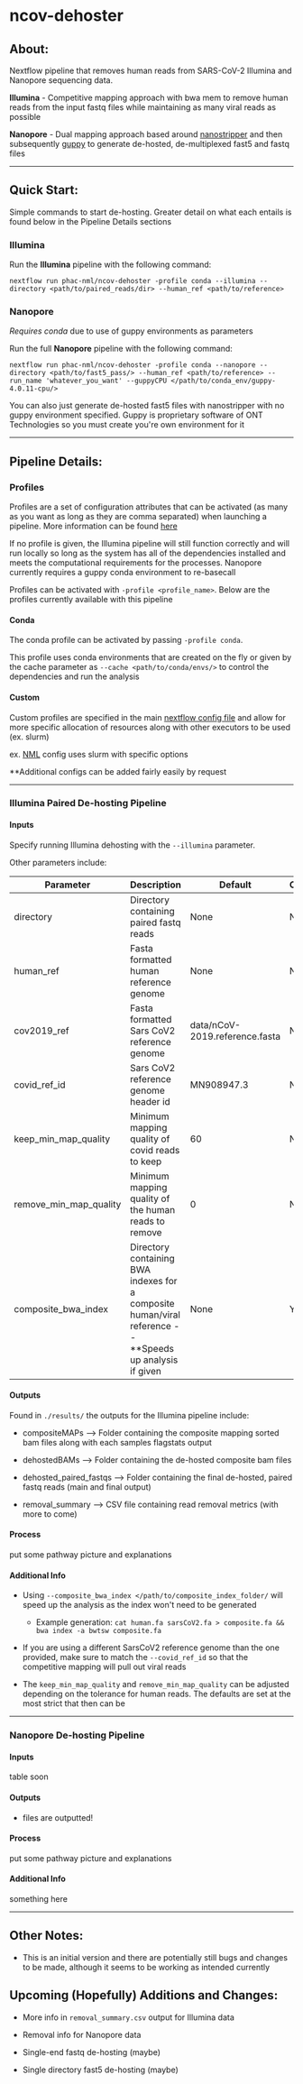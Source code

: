 # ncov-dehoster

## About:
Nextflow pipeline that removes human reads from SARS-CoV-2 Illumina and Nanopore sequencing data.

**Illumina** - Competitive mapping approach with bwa mem to remove human reads from the input fastq files while maintaining as many viral reads as possible

**Nanopore** - Dual mapping approach based around [nanostripper](https://github.com/nodrogluap/nanostripper) and then subsequently [guppy](https://nanoporetech.com/nanopore-sequencing-data-analysis) to generate de-hosted, de-multiplexed fast5 and fastq files

------

## Quick Start:

Simple commands to start de-hosting. Greater detail on what each entails is found below in the Pipeline Details sections

### Illumina

Run the **Illumina** pipeline with the following command:

```
nextflow run phac-nml/ncov-dehoster -profile conda --illumina --directory <path/to/paired_reads/dir> --human_ref <path/to/reference>
```

### Nanopore

*Requires conda* due to use of guppy environments as parameters

Run the full **Nanopore** pipeline with the following command:

```
nextflow run phac-nml/ncov-dehoster -profile conda --nanopore --directory <path/to/fast5_pass/> --human_ref <path/to/reference> --run_name 'whatever_you_want' --guppyCPU </path/to/conda_env/guppy-4.0.11-cpu/>
```

You can also just generate de-hosted fast5 files with nanostripper with no guppy environment specified. Guppy is proprietary software of ONT Technologies so you must create you're own environment for it

------

## Pipeline Details:

### Profiles

Profiles are a set of configuration attributes that can be activated (as many as you want as long as they are comma separated) when launching a pipeline. More information can be found [here](https://www.nextflow.io/docs/latest/config.html?highlight=profile#config-profiles)

If no profile is given, the Illumina pipeline will still function correctly and will run locally so long as the system has all of the dependencies installed and meets the computational requirements for the processes. Nanopore currently requires a guppy conda environment to re-basecall

Profiles can be activated with `-profile <profile_name>`. Below are the profiles currently available with this pipeline

#### **Conda**

The conda profile can be activated by passing `-profile conda`.

This profile uses conda environments that are created on the fly or given by the cache parameter as `--cache <path/to/conda/envs/>` to control the dependencies and run the analysis

#### **Custom**

Custom profiles are specified in the main [nextflow config file](https://github.com/phac-nml/ncov-dehoster/blob/d553cccb64df0218deadc0f455c819f5469498c8/nextflow.config#L49) and allow for more specific allocation of resources along with other executors to be used (ex. slurm)

ex. [NML](https://github.com/phac-nml/ncov-dehoster/blob/master/conf/custom/nml.config) config uses slurm with specific options

**Additional configs can be added fairly easily by request

------

### Illumina Paired De-hosting Pipeline 

#### **Inputs**

Specify running Illumina dehosting with the `--illumina` parameter.

Other parameters include:

| Parameter | Description | Default | Optional |
|-|-|-|-|
| directory | Directory containing paired fastq reads | None | No |
| human_ref | Fasta formatted human reference genome | None | No |
| cov2019_ref | Fasta formatted Sars CoV2 reference genome | data/nCoV-2019.reference.fasta | No |
| covid_ref_id | Sars CoV2 reference genome header id | MN908947.3 | No |
| keep_min_map_quality | Minimum mapping quality of covid reads to keep | 60 | No |
| remove_min_map_quality | Minimum mapping quality of the human reads to remove | 0 | No |
| composite_bwa_index | Directory containing BWA indexes for a composite human/viral reference --  **Speeds up analysis if given | None | Yes |

#### **Outputs**

Found in `./results/` the outputs for the Illumina pipeline include:

- compositeMAPs --> Folder containing the composite mapping sorted bam files along with each samples flagstats output

- dehostedBAMs --> Folder containing the de-hosted composite bam files

- dehosted_paired_fastqs --> Folder containing the final de-hosted, paired fastq reads (main and final output)

- removal_summary --> CSV file containing read removal metrics (with more to come)

#### **Process**

put some pathway picture and explanations

#### **Additional Info**

- Using `--composite_bwa_index </path/to/composite_index_folder/` will speed up the analysis as the index won't need to be generated
    - Example generation: `cat human.fa sarsCoV2.fa > composite.fa && bwa index -a bwtsw composite.fa`

- If you are using a different SarsCoV2 reference genome than the one provided, make sure to match the `--covid_ref_id` so that the competitive mapping will pull out viral reads

- The `keep_min_map_quality` and `remove_min_map_quality` can be adjusted depending on the tolerance for human reads. The defaults are set at the most strict that then can be

------

### Nanopore De-hosting Pipeline

#### **Inputs**

table soon

#### **Outputs**

- files are outputted! 

#### **Process**

put some pathway picture and explanations

#### **Additional Info**

something here

------

## Other Notes:

- This is an initial version and there are potentially still bugs and changes to be made, although it seems to be working as intended currently

## Upcoming (Hopefully) Additions and Changes:

- More info in `removal_summary.csv` output for Illumina data

- Removal info for Nanopore data

- Single-end fastq de-hosting (maybe)

- Single directory fast5 de-hosting (maybe)
